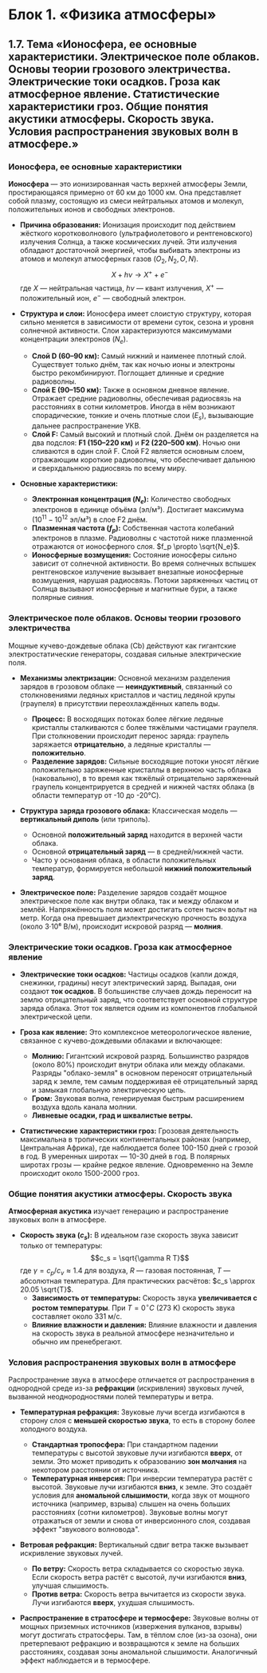 # Блок 1. «Физика атмосферы»

## 1.7. Тема «Ионосфера, ее основные характеристики. Электрическое поле облаков. Основы теории грозового электричества. Электрические токи осадков. Гроза как атмосферное явление. Статистические характеристики гроз. Общие понятия акустики атмосферы. Скорость звука. Условия распространения звуковых волн в атмосфере.»

### **Ионосфера, ее основные характеристики**

**Ионосфера** — это ионизированная часть верхней атмосферы Земли, простирающаяся примерно от 60 км до 1000 км. Она представляет собой плазму, состоящую из смеси нейтральных атомов и молекул, положительных ионов и свободных электронов.

* **Причина образования:** Ионизация происходит под действием жёсткого коротковолнового (ультрафиолетового и рентгеновского) излучения Солнца, а также космических лучей. Эти излучения обладают достаточной энергией, чтобы выбивать электроны из атомов и молекул атмосферных газов ($O_2, N_2, O, N$).
  $$X + h\nu \rightarrow X^+ + e^-$$
  где $X$ — нейтральная частица, $h\nu$ — квант излучения, $X^+$ — положительный ион, $e^-$ — свободный электрон.

* **Структура и слои:** Ионосфера имеет слоистую структуру, которая сильно меняется в зависимости от времени суток, сезона и уровня солнечной активности. Слои характеризуются максимумами концентрации электронов ($N_e$).
  * **Слой D (60–90 км):** Самый нижний и наименее плотный слой. Существует только днём, так как ночью ионы и электроны быстро рекомбинируют. Поглощает длинные и средние радиоволны.
  * **Слой E (90–150 км):** Также в основном дневное явление. Отражает средние радиоволны, обеспечивая радиосвязь на расстояниях в сотни километров. Иногда в нём возникают спорадические, тонкие и очень плотные слои ($E_s$), вызывающие дальнее распространение УКВ.
  * **Слой F:** Самый высокий и плотный слой. Днём он разделяется на два подслоя: **F1 (150–220 км)** и **F2 (220–500 км)**. Ночью они сливаются в один слой F. Слой F2 является основным слоем, отражающим короткие радиоволны, что обеспечивает дальнюю и сверхдальнюю радиосвязь по всему миру.

* **Основные характеристики:**
  * **Электронная концентрация ($N_e$):** Количество свободных электронов в единице объёма (эл/м³). Достигает максимума ($10^{11}-10^{12}$ эл/м³) в слое F2 днём.
  * **Плазменная частота ($f_p$):** Собственная частота колебаний электронов в плазме. Радиоволны с частотой ниже плазменной отражаются от ионосферного слоя. $f_p \propto \sqrt{N_e}$.
  * **Ионосферные возмущения:** Состояние ионосферы сильно зависит от солнечной активности. Во время солнечных вспышек рентгеновское излучение вызывает внезапные ионосферные возмущения, нарушая радиосвязь. Потоки заряженных частиц от Солнца вызывают ионосферные и магнитные бури, а также полярные сияния.

### **Электрическое поле облаков. Основы теории грозового электричества**

Мощные кучево-дождевые облака (Cb) действуют как гигантские электростатические генераторы, создавая сильные электрические поля.

* **Механизмы электризации:** Основной механизм разделения зарядов в грозовом облаке — **неиндуктивный**, связанный со столкновениями ледяных кристаллов и частиц ледяной крупы (граупеля) в присутствии переохлаждённых капель воды.
  * **Процесс:** В восходящих потоках более лёгкие ледяные кристаллы сталкиваются с более тяжёлыми частицами граупеля. При столкновении происходит перенос заряда: граупель заряжается **отрицательно**, а ледяные кристаллы — **положительно**.
  * **Разделение зарядов:** Сильные восходящие потоки уносят лёгкие положительно заряженные кристаллы в верхнюю часть облака (наковальню), в то время как тяжёлый отрицательно заряженный граупель концентрируется в средней и нижней частях облака (в области температур от -10 до -20°C).

* **Структура заряда грозового облака:** Классическая модель — **вертикальный диполь** (или триполь).
  * Основной **положительный заряд** находится в верхней части облака.
  * Основной **отрицательный заряд** — в средней/нижней части.
  * Часто у основания облака, в области положительных температур, формируется небольшой **нижний положительный заряд**.

* **Электрическое поле:** Разделение зарядов создаёт мощное электрическое поле как внутри облака, так и между облаком и землёй. Напряжённость поля может достигать сотен тысяч вольт на метр. Когда она превышает диэлектрическую прочность воздуха (около 3·10⁶ В/м), происходит искровой разряд — **молния**.

### **Электрические токи осадков. Гроза как атмосферное явление**

* **Электрические токи осадков:** Частицы осадков (капли дождя, снежинки, градины) несут электрический заряд. Выпадая, они создают **ток осадков**. В большинстве случаев дождь переносит на землю отрицательный заряд, что соответствует основной структуре заряда облака. Этот ток является одним из компонентов глобальной электрической цепи.

* **Гроза как явление:** Это комплексное метеорологическое явление, связанное с кучево-дождевыми облаками и включающее:
  * **Молнию:** Гигантский искровой разряд. Большинство разрядов (около 80%) происходит внутри облака или между облаками. Разряды "облако-земля" в основном переносят отрицательный заряд к земле, тем самым поддерживая её отрицательный заряд и замыкая глобальную электрическую цепь.
  * **Гром:** Звуковая волна, генерируемая быстрым расширением воздуха вдоль канала молнии.
  * **Ливневые осадки, град и шквалистые ветры.**

* **Статистические характеристики гроз:** Грозовая деятельность максимальна в тропических континентальных районах (например, Центральная Африка), где наблюдается более 100-150 дней с грозой в год. В умеренных широтах — 10-30 дней в год. В полярных широтах грозы — крайне редкое явление. Одновременно на Земле происходит около 1500-2000 гроз.

### **Общие понятия акустики атмосферы. Скорость звука**

**Атмосферная акустика** изучает генерацию и распространение звуковых волн в атмосфере.

* **Скорость звука ($c_s$):** В идеальном газе скорость звука зависит только от температуры:
    $$c_s = \sqrt{\gamma R T}$$
    где $\gamma = c_p/c_v \approx 1.4$ для воздуха, $R$ — газовая постоянная, $T$ — абсолютная температура. Для практических расчётов: $c_s \approx 20.05 \sqrt{T}$.
  * **Зависимость от температуры:** Скорость звука **увеличивается с ростом температуры**. При $T=0^\circ C$ (273 K) скорость звука составляет около 331 м/с.
  * **Влияние влажности и давления:** Влияние влажности и давления на скорость звука в реальной атмосфере незначительно и обычно им пренебрегают.

### **Условия распространения звуковых волн в атмосфере**

Распространение звука в атмосфере отличается от распространения в однородной среде из-за **рефракции** (искривления) звуковых лучей, вызванной неоднородностями полей температуры и ветра.

* **Температурная рефракция:** Звуковые лучи всегда изгибаются в сторону слоя с **меньшей скоростью звука**, то есть в сторону более холодного воздуха.
  * **Стандартная тропосфера:** При стандартном падении температуры с высотой звуковые лучи изгибаются **вверх**, от земли. Это может приводить к образованию **зон молчания** на некотором расстоянии от источника.
  * **Температурная инверсия:** При инверсии температура растёт с высотой. Звуковые лучи изгибаются **вниз**, к земле. Это создаёт условия для **аномальной слышимости**, когда звук от мощного источника (например, взрыва) слышен на очень больших расстояниях (сотни километров). Звуковые волны могут отражаться от земли и снова от инверсионного слоя, создавая эффект "звукового волновода".

* **Ветровая рефракция:** Вертикальный сдвиг ветра также вызывает искривление звуковых лучей.
  * **По ветру:** Скорость ветра складывается со скоростью звука. Если скорость ветра растёт с высотой, лучи изгибаются **вниз**, улучшая слышимость.
  * **Против ветра:** Скорость ветра вычитается из скорости звука. Лучи изгибаются **вверх**, ухудшая слышимость.

* **Распространение в стратосфере и термосфере:** Звуковые волны от мощных приземных источников (извержения вулканов, взрывы) могут достигать стратосферы. Там, в тёплом слое (из-за озона), они претерпевают рефракцию и возвращаются к земле на больших расстояниях, создавая зоны аномальной слышимости. Аналогичный эффект наблюдается и в термосфере.
